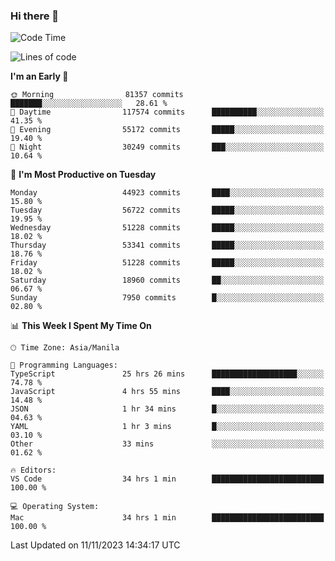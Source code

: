 ### Hi there 👋

<!--START_SECTION:waka-->
![Code Time](http://img.shields.io/badge/Code%20Time-4%2C521%20hrs%2038%20mins-blue)

![Lines of code](https://img.shields.io/badge/From%20Hello%20World%20I%27ve%20Written-113.1%20million%20lines%20of%20code-blue)

**I'm an Early 🐤** 

```text
🌞 Morning                81357 commits       ███████░░░░░░░░░░░░░░░░░░   28.61 % 
🌆 Daytime                117574 commits      ██████████░░░░░░░░░░░░░░░   41.35 % 
🌃 Evening                55172 commits       █████░░░░░░░░░░░░░░░░░░░░   19.40 % 
🌙 Night                  30249 commits       ███░░░░░░░░░░░░░░░░░░░░░░   10.64 % 
```
📅 **I'm Most Productive on Tuesday** 

```text
Monday                   44923 commits       ████░░░░░░░░░░░░░░░░░░░░░   15.80 % 
Tuesday                  56722 commits       █████░░░░░░░░░░░░░░░░░░░░   19.95 % 
Wednesday                51228 commits       █████░░░░░░░░░░░░░░░░░░░░   18.02 % 
Thursday                 53341 commits       █████░░░░░░░░░░░░░░░░░░░░   18.76 % 
Friday                   51228 commits       █████░░░░░░░░░░░░░░░░░░░░   18.02 % 
Saturday                 18960 commits       ██░░░░░░░░░░░░░░░░░░░░░░░   06.67 % 
Sunday                   7950 commits        █░░░░░░░░░░░░░░░░░░░░░░░░   02.80 % 
```


📊 **This Week I Spent My Time On** 

```text
🕑︎ Time Zone: Asia/Manila

💬 Programming Languages: 
TypeScript               25 hrs 26 mins      ███████████████████░░░░░░   74.78 % 
JavaScript               4 hrs 55 mins       ████░░░░░░░░░░░░░░░░░░░░░   14.48 % 
JSON                     1 hr 34 mins        █░░░░░░░░░░░░░░░░░░░░░░░░   04.63 % 
YAML                     1 hr 3 mins         █░░░░░░░░░░░░░░░░░░░░░░░░   03.10 % 
Other                    33 mins             ░░░░░░░░░░░░░░░░░░░░░░░░░   01.62 % 

🔥 Editors: 
VS Code                  34 hrs 1 min        █████████████████████████   100.00 % 

💻 Operating System: 
Mac                      34 hrs 1 min        █████████████████████████   100.00 % 
```


 Last Updated on 11/11/2023 14:34:17 UTC
<!--END_SECTION:waka-->


<!--
**rad182/rad182** is a ✨ _special_ ✨ repository because its `README.md` (this file) appears on your GitHub profile.

Here are some ideas to get you started:

- 🔭 I’m currently working on ...
- 🌱 I’m currently learning ...
- 👯 I’m looking to collaborate on ...
- 🤔 I’m looking for help with ...
- 💬 Ask me about ...
- 📫 How to reach me: ...
- 😄 Pronouns: ...
- ⚡ Fun fact: ...
-->
